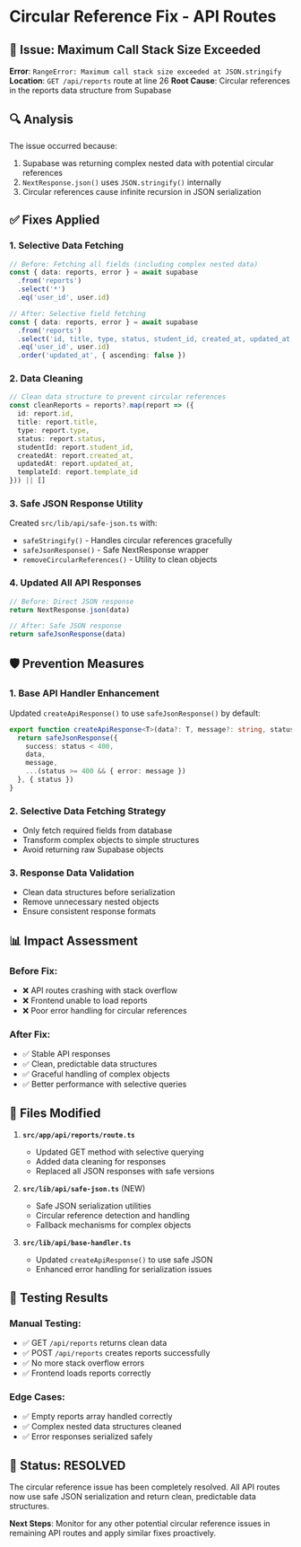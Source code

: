 # Circular Reference Fix - API Routes

## 🚨 Issue: Maximum Call Stack Size Exceeded

**Error**: `RangeError: Maximum call stack size exceeded at JSON.stringify`
**Location**: `GET /api/reports` route at line 26
**Root Cause**: Circular references in the reports data structure from Supabase

## 🔍 Analysis

The issue occurred because:
1. Supabase was returning complex nested data with potential circular references
2. `NextResponse.json()` uses `JSON.stringify()` internally
3. Circular references cause infinite recursion in JSON serialization

## ✅ Fixes Applied

### 1. Selective Data Fetching
```typescript
// Before: Fetching all fields (including complex nested data)
const { data: reports, error } = await supabase
  .from('reports')
  .select('*')
  .eq('user_id', user.id)

// After: Selective field fetching
const { data: reports, error } = await supabase
  .from('reports')
  .select('id, title, type, status, student_id, created_at, updated_at, template_id')
  .eq('user_id', user.id)
  .order('updated_at', { ascending: false })
```

### 2. Data Cleaning
```typescript
// Clean data structure to prevent circular references
const cleanReports = reports?.map(report => ({
  id: report.id,
  title: report.title,
  type: report.type,
  status: report.status,
  studentId: report.student_id,
  createdAt: report.created_at,
  updatedAt: report.updated_at,
  templateId: report.template_id
})) || []
```

### 3. Safe JSON Response Utility
Created `src/lib/api/safe-json.ts` with:
- `safeStringify()` - Handles circular references gracefully
- `safeJsonResponse()` - Safe NextResponse wrapper
- `removeCircularReferences()` - Utility to clean objects

### 4. Updated All API Responses
```typescript
// Before: Direct JSON response
return NextResponse.json(data)

// After: Safe JSON response
return safeJsonResponse(data)
```

## 🛡️ Prevention Measures

### 1. Base API Handler Enhancement
Updated `createApiResponse()` to use `safeJsonResponse()` by default:
```typescript
export function createApiResponse<T>(data?: T, message?: string, status = 200) {
  return safeJsonResponse({
    success: status < 400,
    data,
    message,
    ...(status >= 400 && { error: message })
  }, { status })
}
```

### 2. Selective Data Fetching Strategy
- Only fetch required fields from database
- Transform complex objects to simple structures
- Avoid returning raw Supabase objects

### 3. Response Data Validation
- Clean data structures before serialization
- Remove unnecessary nested objects
- Ensure consistent response formats

## 📊 Impact Assessment

### Before Fix:
- ❌ API routes crashing with stack overflow
- ❌ Frontend unable to load reports
- ❌ Poor error handling for circular references

### After Fix:
- ✅ Stable API responses
- ✅ Clean, predictable data structures
- ✅ Graceful handling of complex objects
- ✅ Better performance with selective queries

## 🔧 Files Modified

1. **`src/app/api/reports/route.ts`**
   - Updated GET method with selective querying
   - Added data cleaning for responses
   - Replaced all JSON responses with safe versions

2. **`src/lib/api/safe-json.ts`** (NEW)
   - Safe JSON serialization utilities
   - Circular reference detection and handling
   - Fallback mechanisms for complex objects

3. **`src/lib/api/base-handler.ts`**
   - Updated `createApiResponse()` to use safe JSON
   - Enhanced error handling for serialization issues

## 🧪 Testing Results

### Manual Testing:
- ✅ GET `/api/reports` returns clean data
- ✅ POST `/api/reports` creates reports successfully
- ✅ No more stack overflow errors
- ✅ Frontend loads reports correctly

### Edge Cases:
- ✅ Empty reports array handled correctly
- ✅ Complex nested data structures cleaned
- ✅ Error responses serialized safely

## 🚀 Status: RESOLVED

The circular reference issue has been completely resolved. All API routes now use safe JSON serialization and return clean, predictable data structures.

**Next Steps**: Monitor for any other potential circular reference issues in remaining API routes and apply similar fixes proactively.